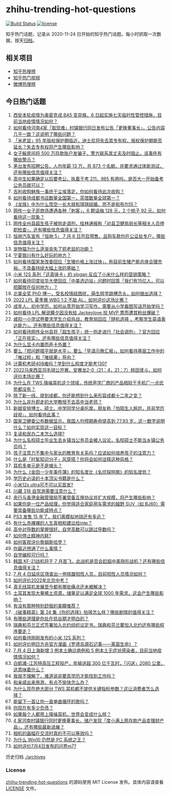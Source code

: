 # zhihu-trending-hot-questions

[![Build Status](https://github.com/justjavac/zhihu-trending-hot-questions/workflows/ci/badge.svg?branch=master)](https://github.com/justjavac/zhihu-trending-hot-questions/actions)
[![license](https://img.shields.io/github/license/justjavac/zhihu-trending-hot-questions)](https://github.com/justjavac/zhihu-trending-hot-questions/blob/master/LICENSE)

知乎热门话题，记录从 2020-11-24 日开始的知乎热门话题。每小时抓取一次数据，按天[归档](./archives)。

## 相关项目

- [知乎热搜榜](https://github.com/justjavac/zhihu-trending-top-search)
- [知乎热门视频](https://github.com/justjavac/zhihu-trending-hot-video)
- [微博热搜榜](https://github.com/justjavac/weibo-trending-hot-search)

## 今日热门话题

<!-- BEGIN -->
<!-- 最后更新时间 Wed Jul 06 2022 02:25:08 GMT+0800 (China Standard Time) -->

1. [西安本轮疫情为奥密克戎 BA5 变异株，6 日起实施七天临时性管控措施，目前当地疫情情况如何？](https://www.zhihu.com/question/541690865)
1. [如何看待河南4家「取现难」村镇银行同日发布公告「更换董事长」，公告内容几乎一致？这说明了哪些问题？](https://www.zhihu.com/question/541592973)
1. [「米老鼠」95 年版权保护期临近，迪士尼将失去其专有权，版权保护期能否延长？失去专有权将产生哪些影响？](https://www.zhihu.com/question/541581133)
1. [女子躲房间将 500 万存款账户发骗子，警方联系其丈夫及时阻止。该事件有哪些警示？](https://www.zhihu.com/question/541680568)
1. [茅台发布招聘公告，人均年薪 13 万，共 873 个名额，并要求通过体能测试，还有哪些信息值得关注？](https://www.zhihu.com/question/541531351)
1. [高中生如果确定以后要考公，执着于考 211、985 有用吗，是否大一开始备考公务员就可以？](https://www.zhihu.com/question/539398215)
1. [吉利收购魅族一事终于尘埃落定，你如何看待此次收购？](https://www.zhihu.com/question/541472239)
1. [如何看待成都书店数量全国第一，茶馆数量全球第一？](https://www.zhihu.com/question/541702595)
1. [《龙珠》中为什么悟空一长大就和琪琪结婚，而不是和布尔玛？](https://www.zhihu.com/question/295712652)
1. [网传一女子逛商场遭遇各种「刺客」，6 颗话梅 128 元，2 个桃子 92 元，如何看待这一现象？](https://www.zhihu.com/question/541339978)
1. [网传全州县超生孩子被抱走调剂，桂林通报称「对县卫健局局长等相关人员停职检查」，还有哪些信息值得关注？](https://www.zhihu.com/question/541673707)
1. [恒驰汽车宣布「恒驰 5」 7 月 6 日开启预售，且购车款均在公证处专户，哪些信息值得关注？](https://www.zhihu.com/question/541675940)
1. [宠物猫为什么逐渐丧失了抓老鼠的功能？](https://www.zhihu.com/question/541059643)
1. [宁夏银川有什么好玩的地方？](https://www.zhihu.com/question/19757212)
1. [如何看待国家发改委回应「生猪价格上涨过快」，称目前生猪产能总体合理充裕，不具备持续大幅上涨的基础？](https://www.zhihu.com/question/541498535)
1. [小米 12S 系列「这真徕卡」的 slogan 反应了小米什么样的营销策略？](https://www.zhihu.com/question/541378017)
1. [如何看待印度驻华大使回应「中美选边站」问题时回答「我们有15亿人，可以把脚放在任何地方」？](https://www.zhihu.com/question/541632573)
1. [北美全奖 PhD 博一，受名校情结困扰，萌生转学跳槽念头，如何做出选择？](https://www.zhihu.com/question/518421404)
1. [2022 LPL 夏季赛 WBG 1:2 不敌 AL，如何评价这场比赛？](https://www.zhihu.com/question/541714263)
1. [成年人，初中学历，如何从零开始学习写作，需要从小学看图写话开始学吗？](https://www.zhihu.com/question/538668491)
1. [如何看待 LPL 解说瞳夕因没有给 Jackeylove 投 MVP 票而遭其粉丝爆破？](https://www.zhihu.com/question/541393223)
1. [咸阳一小学试卷要求学生介绍肖战，教育局回应「随机选择 ，考察学生英语表达能力」。还有哪些信息值得关注？](https://www.zhihu.com/question/541467924)
1. [如何看待网传全州县将「超生孩子」统一抱走进行「社会调剂」？官方回应「正在核实」，还有哪些信息值得关注？](https://www.zhihu.com/question/541612322)
1. [为什么显卡内置而声卡外置？](https://www.zhihu.com/question/539623140)
1. [要么「把问题摆平就是水平」，要么「早请示晚汇报」，如何看待基层工作中的「唯过程」和「唯结果」导向？](https://www.zhihu.com/question/540504962)
1. [计算机考研408难吗？学到什么程度才能考130?](https://www.zhihu.com/question/525246691)
1. [2022马来西亚羽毛球公开赛，安赛龙2-0（21：4，21：7）桃田贤斗，如何评价本场比赛？](https://www.zhihu.com/question/541301884)
1. [为什么在 TWS 降噪耳机这个领域，传统声学厂商的产品相较于手机厂一点优势都没有？](https://www.zhihu.com/question/476644305)
1. [除了新一线，提到成都，你还能想到什么来形容成都十二年之变？](https://www.zhihu.com/question/541702107)
1. [为什么非升即走的大学教授不去高中当老师？](https://www.zhihu.com/question/530301437)
1. [新娘安排博士、硕士、中学同学分桌吃席，朋友称「怕陌生人尴尬，并非学历歧视」，如何看待此事？](https://www.zhihu.com/question/541445369)
1. [国家卫健委公布数据显示，我国人均预期寿命提高到 77.93 岁，这一数字说明什么？如何实现这一目标？](https://www.zhihu.com/question/541608206)
1. [复读和民办二本怎么选择?](https://www.zhihu.com/question/539569220)
1. [为什么名校硕士毕业生去乡镇当公务员会被人议论，名校硕士不能当乡镇公务员吗？](https://www.zhihu.com/question/541176192)
1. [孩子注意力不集中与家长的教育有关系吗？应该如何培养孩子的注意力？](https://www.zhihu.com/question/536831595)
1. [什么是「时髦知识分子」风穿搭？你将会如何诠释这种风格？](https://www.zhihu.com/question/536179535)
1. [耳机多单元是不是噱头？](https://www.zhihu.com/question/532558535)
1. [为什么《金田一少年事件簿》的知名度比《名侦探柯南》的知名度低？](https://www.zhihu.com/question/264924843)
1. [学历史必读的十本顶尖书籍是什么？](https://www.zhihu.com/question/491584840)
1. [小米12s ultra可不可以买首发?](https://www.zhihu.com/question/541461177)
1. [川藏 318 自驾游需要注意什么？](https://www.zhihu.com/question/450624403)
1. [央行与香港金融管理局签署常备互换协议并扩大规模，将产生哪些影响？](https://www.zhihu.com/question/541418280)
1. [如果你是一位产品经理，你觉得适合家庭用车需求的越野 SUV（如 BJ60）需要具备哪些功能或特点？](https://www.zhihu.com/question/540380396)
1. [PS3 发售 15 年了，我们离模拟地球还有多远？](https://www.zhihu.com/question/537990717)
1. [有什么赤裸裸的人生真相和建议给intp？](https://www.zhihu.com/question/451413917)
1. [高中对导数的掌握很好，自学高数可以跳过导数吗？](https://www.zhihu.com/question/536832246)
1. [如何停止精神内耗?](https://www.zhihu.com/question/492303242)
1. [如何客观评价詹姆斯哈登？](https://www.zhihu.com/question/25111438)
1. [你最近想通了什么事情？](https://www.zhihu.com/question/411884641)
1. [自学编程可行吗？](https://www.zhihu.com/question/532960880)
1. [韩国 KF-21战机将于 7 月首飞，此战机是否会赶超中美隐形战机？还有哪些信息值得关注？](https://www.zhihu.com/question/541605325)
1. [7 月 4 日延庆区筛查出一例核酸阳性人员，目前阳性人员情况如何？](https://www.zhihu.com/question/541461099)
1. [如何评价2022年北京中考？](https://www.zhihu.com/question/468093751)
1. [真无线耳机发展至今都有哪些痛点还未被解决？](https://www.zhihu.com/question/540327492)
1. [土耳其发现大量稀土资源，储量足以满足全球 1000 年需求，这会产生哪些影响？](https://www.zhihu.com/question/541520322)
1. [有没有那种特别舒服的美瞳推荐？](https://www.zhihu.com/question/282949513)
1. [《破事精英》第 24 集《你的选择》拍得怎么样？哪些剧情的值得关注？](https://www.zhihu.com/question/541503949)
1. [有哪些道理是你处在低谷期才明白的？](https://www.zhihu.com/question/479121439)
1. [瑞典和芬兰正式签署加入北约组织议定书，瑞典和芬兰要加入北约还有哪些程序要走？](https://www.zhihu.com/question/541679858)
1. [如何看待刚刚发布的小米 12S 系列？](https://www.zhihu.com/question/541506230)
1. [如何评价明日方舟官方漫画《罗德岛源石记事——莱茵生命》？](https://www.zhihu.com/question/541270649)
1. [7 月 4 日上海新增 3 例本土确诊病例和 5 例本土无症状感染者，目前当地疫情情况如何？](https://www.zhihu.com/question/541576535)
1. [白鹤滩-江苏特高压工程投产，年输送超 300 亿千瓦时，「闪送」2080 公里，这意味着什么？](https://www.zhihu.com/question/540999310)
1. [我就不理解了，难道说非要高学历才能找到工作吗？](https://www.zhihu.com/question/541587402)
1. [和亲戚出来旅游，有点不愉快怎么办？](https://www.zhihu.com/question/541409640)
1. [为什么现在绝大部分 TWS 耳机都不提供关键指标参数？这让消费者怎么选择？](https://www.zhihu.com/question/513102760)
1. [能留下一首让你一直单曲循环的歌吗？](https://www.zhihu.com/question/539588764)
1. [你现在有多少负债？](https://www.zhihu.com/question/498237337)
1. [如果每个人都带上降噪耳机，世界会变成什么样？](https://www.zhihu.com/question/538795889)
1. [4 家河南村镇银行同时更换董事长，储户发现「度小满上原存款产品变理财产品」，还有哪些最新进展？](https://www.zhihu.com/question/541643788)
1. [相机的画幅在交流时真的不可以等效吗？](https://www.zhihu.com/question/541260952)
1. [为什么 Win10 仍然是 PC 系统之王？](https://www.zhihu.com/question/540922748)
1. [如何评价7月4日发布的问界m7?](https://www.zhihu.com/question/541488800)

<!-- END -->

历史归档 [./archives](./archives)

### License

[zhihu-trending-hot-questions](https://github.com/justjavac/zhihu-trending-hot-questions)
的源码使用 MIT License 发布。具体内容请查看 [LICENSE](./LICENSE) 文件。
